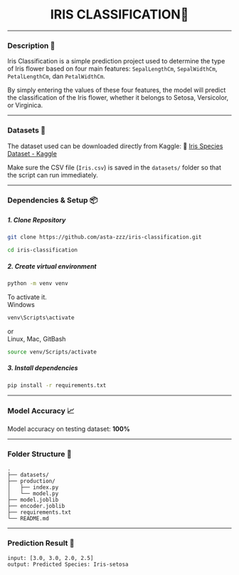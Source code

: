 <h1 align="center">IRIS CLASSIFICATION🌸</h1>

---

### Description 📄

Iris Classification is a simple prediction project used to determine the type of Iris flower based on four main features: `SepalLengthCm`, `SepalWidthCm`, `PetalLengthCm`, dan `PetalWidthCm`.

By simply entering the values of these four features, the model will predict the classification of the Iris flower, whether it belongs to Setosa, Versicolor, or Virginica.

---

### Datasets 📁

The dataset used can be downloaded directly from Kaggle:
🔗 <a href="https://www.kaggle.com/datasets/uciml/iris">Iris Species Dataset - Kaggle</a>

Make sure the CSV file (`Iris.csv`) is saved in the `datasets/` folder so that the script can run immediately.

---

### Dependencies & Setup 📦

##### 1. Clone Repository

```bash
git clone https://github.com/asta-zzz/iris-classification.git
```

```bash
cd iris-classification
```

##### 2. Create virtual environment

```bash
python -m venv venv
```

To activate it. <br>
Windows

```bash
venv\Scripts\activate
```

or <br>
Linux, Mac, GitBash

```bash
source venv/Scripts/activate
```

##### 3. Install dependencies

```bash
pip install -r requirements.txt
```

---

### Model Accuracy 📈

Model accuracy on testing dataset: **100%**

---

### Folder Structure 📂

```pgsql
.
├── datasets/
├── production/
│   ├── index.py
│   └── model.py
├── model.joblib
├── encoder.joblib
├── requirements.txt
└── README.md

```

---

### Prediction Result 🧠

```vbnet
input: [3.0, 3.0, 2.0, 2.5]
output: Predicted Species: Iris-setosa
```
